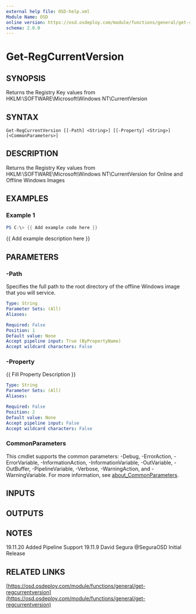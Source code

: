 ```yaml
---
external help file: OSD-help.xml
Module Name: OSD
online version: https://osd.osdeploy.com/module/functions/general/get-regcurrentversion
schema: 2.0.0
---
```


# Get-RegCurrentVersion

## SYNOPSIS
Returns the Registry Key values from HKLM:\SOFTWARE\Microsoft\Windows NT\CurrentVersion

## SYNTAX

```
Get-RegCurrentVersion [[-Path] <String>] [[-Property] <String>] [<CommonParameters>]
```

## DESCRIPTION
Returns the Registry Key values from HKLM:\SOFTWARE\Microsoft\Windows NT\CurrentVersion for Online and Offline Windows Images

## EXAMPLES

### Example 1
```powershell
PS C:\> {{ Add example code here }}
```

{{ Add example description here }}

## PARAMETERS

### -Path
Specifies the full path to the root directory of the offline Windows image that you will service.

```yaml
Type: String
Parameter Sets: (All)
Aliases:

Required: False
Position: 1
Default value: None
Accept pipeline input: True (ByPropertyName)
Accept wildcard characters: False
```

### -Property
{{ Fill Property Description }}

```yaml
Type: String
Parameter Sets: (All)
Aliases:

Required: False
Position: 2
Default value: None
Accept pipeline input: False
Accept wildcard characters: False
```

### CommonParameters
This cmdlet supports the common parameters: -Debug, -ErrorAction, -ErrorVariable, -InformationAction, -InformationVariable, -OutVariable, -OutBuffer, -PipelineVariable, -Verbose, -WarningAction, and -WarningVariable. For more information, see [about_CommonParameters](http://go.microsoft.com/fwlink/?LinkID=113216).

## INPUTS

## OUTPUTS

## NOTES
19.11.20    Added Pipeline Support
19.11.9     David Segura @SeguraOSD Initial Release

## RELATED LINKS

[https://osd.osdeploy.com/module/functions/general/get-regcurrentversion](https://osd.osdeploy.com/module/functions/general/get-regcurrentversion)

